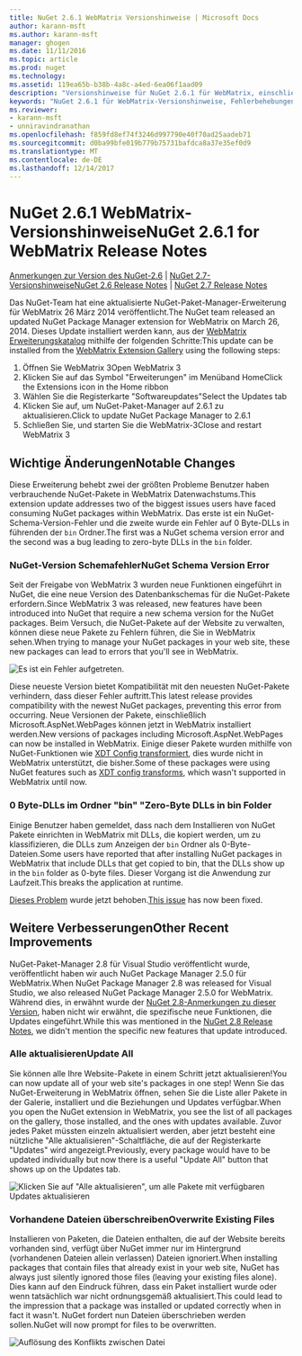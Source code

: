 ```yaml
---
title: NuGet 2.6.1 WebMatrix Versionshinweise | Microsoft Docs
author: karann-msft
ms.author: karann-msft
manager: ghogen
ms.date: 11/11/2016
ms.topic: article
ms.prod: nuget
ms.technology: 
ms.assetid: 119ea65b-b38b-4a8c-a4ed-6ea06f1aad09
description: "Versionshinweise für NuGet 2.6.1 für WebMatrix, einschließlich der bekannten Probleme, Fehlerbehebungen, Funktionen und Archivierung von dcrs Design."
keywords: "NuGet 2.6.1 für WebMatrix-Versionshinweise, Fehlerbehebungen, bekannten Problemen, die zusätzliche Funktionen, Archivierung von dcrs Design"
ms.reviewer:
- karann-msft
- unniravindranathan
ms.openlocfilehash: f859fd8ef74f3246d997790e40f70ad25aadeb71
ms.sourcegitcommit: d0ba99bfe019b779b75731bafdca8a37e35ef0d9
ms.translationtype: MT
ms.contentlocale: de-DE
ms.lasthandoff: 12/14/2017
---
```

# <a name="nuget-261-for-webmatrix-release-notes"></a><span data-ttu-id="26f9b-104">NuGet 2.6.1 WebMatrix-Versionshinweise</span><span class="sxs-lookup"><span data-stu-id="26f9b-104">NuGet 2.6.1 for WebMatrix Release Notes</span></span>

<span data-ttu-id="26f9b-105">[Anmerkungen zur Version des NuGet-2.6](../release-notes/nuget-2.6.md) | [NuGet 2.7-Versionshinweise](../release-notes/nuget-2.7.md)</span><span class="sxs-lookup"><span data-stu-id="26f9b-105">[NuGet 2.6 Release Notes](../release-notes/nuget-2.6.md) | [NuGet 2.7 Release Notes](../release-notes/nuget-2.7.md)</span></span>

<span data-ttu-id="26f9b-106">Das NuGet-Team hat eine aktualisierte NuGet-Paket-Manager-Erweiterung für WebMatrix 26 März 2014 veröffentlicht.</span><span class="sxs-lookup"><span data-stu-id="26f9b-106">The NuGet team released an updated NuGet Package Manager extension for WebMatrix on March 26, 2014.</span></span>  <span data-ttu-id="26f9b-107">Dieses Update installiert werden kann, aus der [WebMatrix Erweiterungskatalog](http://extensions.webmatrix.com/packages/NuGetPackageManager/) mithilfe der folgenden Schritte:</span><span class="sxs-lookup"><span data-stu-id="26f9b-107">This update can be installed from the [WebMatrix Extension Gallery](http://extensions.webmatrix.com/packages/NuGetPackageManager/) using the following steps:</span></span>

1. <span data-ttu-id="26f9b-108">Öffnen Sie WebMatrix 3</span><span class="sxs-lookup"><span data-stu-id="26f9b-108">Open WebMatrix 3</span></span>
2. <span data-ttu-id="26f9b-109">Klicken Sie auf das Symbol "Erweiterungen" im Menüband Home</span><span class="sxs-lookup"><span data-stu-id="26f9b-109">Click the Extensions icon in the Home ribbon</span></span>
3. <span data-ttu-id="26f9b-110">Wählen Sie die Registerkarte "Softwareupdates"</span><span class="sxs-lookup"><span data-stu-id="26f9b-110">Select the Updates tab</span></span>
4. <span data-ttu-id="26f9b-111">Klicken Sie auf, um NuGet-Paket-Manager auf 2.6.1 zu aktualisieren.</span><span class="sxs-lookup"><span data-stu-id="26f9b-111">Click to update NuGet Package Manager to 2.6.1</span></span>
6. <span data-ttu-id="26f9b-112">Schließen Sie, und starten Sie die WebMatrix-3</span><span class="sxs-lookup"><span data-stu-id="26f9b-112">Close and restart WebMatrix 3</span></span>

## <a name="notable-changes"></a><span data-ttu-id="26f9b-113">Wichtige Änderungen</span><span class="sxs-lookup"><span data-stu-id="26f9b-113">Notable Changes</span></span>

<span data-ttu-id="26f9b-114">Diese Erweiterung behebt zwei der größten Probleme Benutzer haben verbrauchende NuGet-Pakete in WebMatrix Datenwachstums.</span><span class="sxs-lookup"><span data-stu-id="26f9b-114">This extension update addresses two of the biggest issues users have faced consuming NuGet packages within WebMatrix.</span></span>  <span data-ttu-id="26f9b-115">Das erste ist ein NuGet-Schema-Version-Fehler und die zweite wurde ein Fehler auf 0 Byte-DLLs in führenden der `bin` Ordner.</span><span class="sxs-lookup"><span data-stu-id="26f9b-115">The first was a NuGet schema version error and the second was a bug leading to zero-byte DLLs in the `bin` folder.</span></span>

### <a name="nuget-schema-version-error"></a><span data-ttu-id="26f9b-116">NuGet-Version Schemafehler</span><span class="sxs-lookup"><span data-stu-id="26f9b-116">NuGet Schema Version Error</span></span>

<span data-ttu-id="26f9b-117">Seit der Freigabe von WebMatrix 3 wurden neue Funktionen eingeführt in NuGet, die eine neue Version des Datenbankschemas für die NuGet-Pakete erfordern.</span><span class="sxs-lookup"><span data-stu-id="26f9b-117">Since WebMatrix 3 was released, new features have been introduced into NuGet that require a new schema version for the NuGet packages.</span></span>  <span data-ttu-id="26f9b-118">Beim Versuch, die NuGet-Pakete auf der Website zu verwalten, können diese neue Pakete zu Fehlern führen, die Sie in WebMatrix sehen.</span><span class="sxs-lookup"><span data-stu-id="26f9b-118">When trying to manage your NuGet packages in your web site, these new packages can lead to errors that you'll see in WebMatrix.</span></span>

![Es ist ein Fehler aufgetreten.](./media/NuGet-2.8/webmatrix-schema-version.png)

<span data-ttu-id="26f9b-122">Diese neueste Version bietet Kompatibilität mit den neuesten NuGet-Pakete verhindern, dass dieser Fehler auftritt.</span><span class="sxs-lookup"><span data-stu-id="26f9b-122">This latest release provides compatibility with the newest NuGet packages, preventing this error from occurring.</span></span> <span data-ttu-id="26f9b-123">Neue Versionen der Pakete, einschließlich Microsoft.AspNet.WebPages können jetzt in WebMatrix installiert werden.</span><span class="sxs-lookup"><span data-stu-id="26f9b-123">New versions of packages including Microsoft.AspNet.WebPages can now be installed in WebMatrix.</span></span>  <span data-ttu-id="26f9b-124">Einige dieser Pakete wurden mithilfe von NuGet-Funktionen wie [XDT Config transformiert](../release-notes/nuget-2.6.md#xdt), dies wurde nicht in WebMatrix unterstützt, die bisher.</span><span class="sxs-lookup"><span data-stu-id="26f9b-124">Some of these packages were using NuGet features such as [XDT config transforms](../release-notes/nuget-2.6.md#xdt), which wasn't supported in WebMatrix until now.</span></span>

### <a name="zero-byte-dlls-in-bin-folder"></a><span data-ttu-id="26f9b-125">0 Byte-DLLs im Ordner "bin" "</span><span class="sxs-lookup"><span data-stu-id="26f9b-125">Zero-Byte DLLs in bin Folder</span></span>

<span data-ttu-id="26f9b-126">Einige Benutzer haben gemeldet, dass nach dem Installieren von NuGet Pakete einrichten in WebMatrix mit DLLs, die kopiert werden, um zu klassifizieren, die DLLs zum Anzeigen der `bin` Ordner als 0-Byte-Dateien.</span><span class="sxs-lookup"><span data-stu-id="26f9b-126">Some users have reported that after installing NuGet packages in WebMatrix that include DLLs that get copied to bin, that the DLLs show up in the `bin` folder as 0-byte files.</span></span>  <span data-ttu-id="26f9b-127">Dieser Vorgang ist die Anwendung zur Laufzeit.</span><span class="sxs-lookup"><span data-stu-id="26f9b-127">This breaks the application at runtime.</span></span>

<span data-ttu-id="26f9b-128">[Dieses Problem](https://nuget.codeplex.com/workitem/4060) wurde jetzt behoben.</span><span class="sxs-lookup"><span data-stu-id="26f9b-128">[This issue](https://nuget.codeplex.com/workitem/4060) has now been fixed.</span></span>

## <a name="other-recent-improvements"></a><span data-ttu-id="26f9b-129">Weitere Verbesserungen</span><span class="sxs-lookup"><span data-stu-id="26f9b-129">Other Recent Improvements</span></span>

<span data-ttu-id="26f9b-130">NuGet-Paket-Manager 2.8 für Visual Studio veröffentlicht wurde, veröffentlicht haben wir auch NuGet Package Manager 2.5.0 für WebMatrix.</span><span class="sxs-lookup"><span data-stu-id="26f9b-130">When NuGet Package Manager 2.8 was released for Visual Studio, we also released NuGet Package Manager 2.5.0 for WebMatrix.</span></span>  <span data-ttu-id="26f9b-131">Während dies, in erwähnt wurde der [NuGet 2.8-Anmerkungen zu dieser Version](../release-notes/nuget-2.8.md#webmatrix-nuget-client-updates), haben nicht wir erwähnt, die spezifische neue Funktionen, die Updates eingeführt.</span><span class="sxs-lookup"><span data-stu-id="26f9b-131">While this was mentioned in the [NuGet 2.8 Release Notes](../release-notes/nuget-2.8.md#webmatrix-nuget-client-updates), we didn't mention the specific new features that update introduced.</span></span>

### <a name="update-all"></a><span data-ttu-id="26f9b-132">Alle aktualisieren</span><span class="sxs-lookup"><span data-stu-id="26f9b-132">Update All</span></span>

<span data-ttu-id="26f9b-133">Sie können alle Ihre Website-Pakete in einem Schritt jetzt aktualisieren!</span><span class="sxs-lookup"><span data-stu-id="26f9b-133">You can now update all of your web site's packages in one step!</span></span>  <span data-ttu-id="26f9b-134">Wenn Sie das NuGet-Erweiterung in WebMatrix öffnen, sehen Sie die Liste aller Pakete in der Galerie, installiert und die Beziehungen und Updates verfügbar.</span><span class="sxs-lookup"><span data-stu-id="26f9b-134">When you open the NuGet extension in WebMatrix, you see the list of all packages on the gallery, those installed, and the ones with updates available.</span></span>  <span data-ttu-id="26f9b-135">Zuvor jedes Paket müssten einzeln aktualisiert werden, aber jetzt besteht eine nützliche "Alle aktualisieren"-Schaltfläche, die auf der Registerkarte "Updates" wird angezeigt.</span><span class="sxs-lookup"><span data-stu-id="26f9b-135">Previously, every package would have to be updated individually but now there is a useful "Update All" button that shows up on the Updates tab.</span></span>

![Klicken Sie auf "Alle aktualisieren", um alle Pakete mit verfügbaren Updates aktualisieren](./media/NuGet-2.8/webmatrix-update-all.png)

### <a name="overwrite-existing-files"></a><span data-ttu-id="26f9b-137">Vorhandene Dateien überschreiben</span><span class="sxs-lookup"><span data-stu-id="26f9b-137">Overwrite Existing Files</span></span>

<span data-ttu-id="26f9b-138">Installieren von Paketen, die Dateien enthalten, die auf der Website bereits vorhanden sind, verfügt über NuGet immer nur im Hintergrund (vorhandenen Dateien allein verlassen) Dateien ignoriert.</span><span class="sxs-lookup"><span data-stu-id="26f9b-138">When installing packages that contain files that already exist in your web site, NuGet has always just silently ignored those files (leaving your existing files alone).</span></span>  <span data-ttu-id="26f9b-139">Dies kann auf den Eindruck führen, dass ein Paket installiert wurde oder wenn tatsächlich war nicht ordnungsgemäß aktualisiert.</span><span class="sxs-lookup"><span data-stu-id="26f9b-139">This could lead to the impression that a package was installed or updated correctly when in fact it wasn't.</span></span>  <span data-ttu-id="26f9b-140">NuGet fordert nun Dateien überschrieben werden sollen.</span><span class="sxs-lookup"><span data-stu-id="26f9b-140">NuGet will now prompt for files to be overwritten.</span></span>

![Auflösung des Konflikts zwischen Datei](./media/NuGet-2.8/webmatrix-overwrite-file.png)
